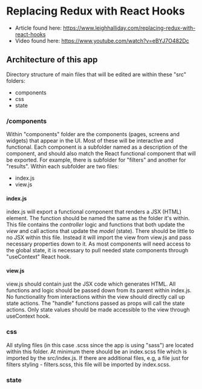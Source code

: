 # Replacing Redux with React Hooks

- Article found here: https://www.leighhalliday.com/replacing-redux-with-react-hooks
- Video found here: https://www.youtube.com/watch?v=eBYJ7O482Dc

## Architecture of this app

Directory structure of main files that will be edited are within these "src" folders:

- components
- css
- state

### /components

Within "components" folder are the components (pages, screens and widgets) that appear in the UI. Most of these will be interactive and functional. Each component is a subfolder named as a description of the component, and should also match the React functional component that will be exported. For example, there is subfolder for "filters" and another for "results". Within each subfolder are two files:

- index.js
- view.js

#### index.js

index.js will export a functional component that renders a JSX (HTML) element. The function should be named the same as the folder it's within. This file contains the *controller* logic and functions that both update the *view* and call actions that update the *model* (state). There should be little to no JSX within this file. Instead it will import the view from view.js and pass necessary properties down to it. As most components will need access to the global state, it is necessary to pull needed state components through "useContext" React hook.

#### view.js

view.js should contain just the JSX code which generates HTML. All functions and logic should be passed down from its parent within index.js. No functionality from interactions within the view should directly call up state actions. The "handle" functions passed as props will call the state actions. Only state values should be made accessible to the view through useContext hook.

### css

All styling files (in this case .scss since the app is using "sass") are located within this folder. At minimum there should be an index.scss file which is imported by the src/index.js. If there are additional files, e.g, a file just for filters styling - filters.scss, this file will be imported by index.scss.

### state